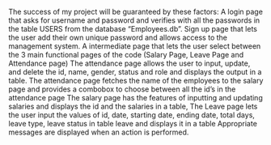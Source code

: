 The success of my project will be guaranteed by these factors:
A login page that asks for username and password and verifies with all the passwords in the table USERS from the database “Employees.db”.
Sign up page that lets the user add their own unique password and allows access to the management system.
A intermediate page that lets the user select between the 3 main functional pages of the code (Salary Page, Leave Page and Attendance page)
The attendance page allows the user to input, update, and delete the id, name, gender, status and role and displays the output in a table.
The attendance page fetches the name of the employees to the salary page and provides a combobox to choose between all the id’s in the attendance page
The salary page has the features of inputting and updating salaries and displays the id and the salaries in a table,
The Leave page lets the user input the values of  id, date, starting date, ending date, total days, leave type, leave status in table leave and displays it in a table
Appropriate messages are displayed when an action is performed.



